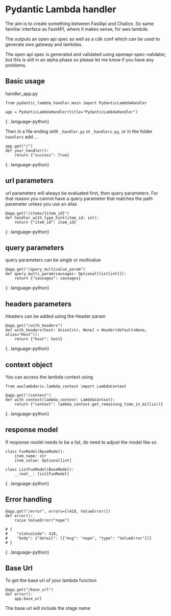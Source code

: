 # Pydantic Lambda handler

The aim is to create something between FastApi and Chalice.
So same familiar interface as FastAPI, where it makes sense, for aws lambda.

The outputs an open api spec as well as a cdk conf which can be used to generate aws gateway and lambdas.

The open api spec is generated and validated using openapi-spec-validator, but this is still in an alpha phase so please let me know if you have any problems.

## Basic usage

handler_app.py
```
from pydantic_lambda_handler.main import PydanticLambdaHandler

app = PydanticLambdaHandler(title="PydanticLambdaHandler")
```
{: .language-python}

Then in a file ending with `_handler.py` or `_handlers.py`, or in the folder `handlers` add ...

```
app.get("/")
def your_handler():
    return {"success": True}
```
{: .language-python}

## url parameters
url parameters will always be evaluated first, then query parameters.
For that reason you cannot have a query parameter that matches the path parameter unless you use an alias
```
@app.get("/items/{item_id}")
def handler_with_type_hint(item_id: int):
    return {"item_id": item_id}
```
{: .language-python}

## query parameters

query parameters can be single or multivalue

```
@app.get("/query_multivalue_param")
def query_multi_param(sausages: Optional[list[int]]):
    return {"sausages": sausages}
```
{: .language-python}

## headers parameters

Headers can be added using the Header param

```
@app.get("/with_headers")
def with_headers(host: Union[str, None] = Header(default=None, alias="Host")):
    return {"host": host}
```
{: .language-python}


## context object

You can access the lambda context using
```
from awslambdaric.lambda_context import LambdaContext

@app.get("/context")
def with_context(lambda_context: LambdaContext):
    return {"context": lambda_context.get_remaining_time_in_millis()}
```
{: .language-python}


## response model

If response model needs to be a list, do need to adjust the model like so

```
class FunModel(BaseModel):
    item_name: str
    item_value: Optional[int]

class ListFunModel(BaseModel):
    __root__: list[FunModel]
```
{: .language-python}

## Error handling

```
@app.get("/error", errors=[(418, ValueError)])
def error():
    raise ValueError("nope")

# {
#    "statusCode": 418,
#    "body": {"detail": [{"msg": "nope", "type": "ValueError"}]}
# }
```
{: .language-python}

## Base Url

To get the base url of your lambda function

```commandline
@app.get("/base_url")
def error():
    app.base_url
```

The base url will include the stage name
